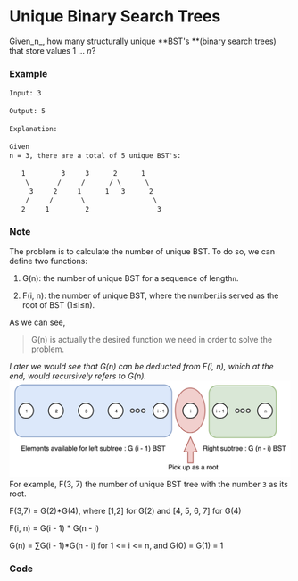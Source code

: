# Unique Binary Search Trees

Given_n_, how many structurally unique **BST's **\(binary search trees\) that store values 1 ... _n_?

### **Example**

```
Input: 3

Output: 5

Explanation:

Given 
n = 3, there are a total of 5 unique BST's:

   1         3     3      2      1
    \       /     /      / \      \
     3     2     1      1   3      2
    /     /       \                 \
   2     1         2                 3
```

### Note

The problem is to calculate the number of unique BST. To do so, we can define two functions:

1. G\(n\): the number of unique BST for a sequence of length`n`.

2. F\(i, n\): the number of unique BST, where the number`i`is served as the root of BST \(1≤i≤n\).

As we can see,

> G\(n\) is actually the desired function we need in order to solve the problem.

_Later we would see that G\(n\) can be deducted from F\(i, n\), which at the end, would recursively refers to G\(n\)._![](/assets/uniqueBST.png)  
For example,  F\(3, 7\) the number of unique BST tree with the number `3` as its root.

F\(3,7\) = G\(2\)\*G\(4\), where \[1,2\] for G\(2\) and \[4, 5, 6, 7\] for G\(4\)

F\(i, n\) = G\(i - 1\) \* G\(n - i\)

G\(n\) = ∑G\(i - 1\)\*G\(n - i\) for 1 &lt;= i &lt;= n, and G\(0\) = G\(1\) = 1

### Code






